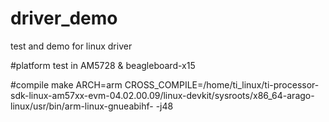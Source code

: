 # driver_demo
test and demo for linux driver

#platform
test in AM5728 & beagleboard-x15

#compile
make ARCH=arm CROSS_COMPILE=/home/ti_linux/ti-processor-sdk-linux-am57xx-evm-04.02.00.09/linux-devkit/sysroots/x86_64-arago-linux/usr/bin/arm-linux-gnueabihf- -j48

